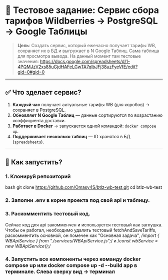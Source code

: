 # 🚀 Тестовое задание: Сервис сбора тарифов Wildberries → PostgreSQL → Google Таблицы

> **Цель**: Создать сервис, который ежечасно получает тарифы WB, сохраняет их в БД и выгружает в N Google Таблиц.
Сама таблица для просмотра вывода. На данный момент там тестовые значения: https://docs.google.com/spreadsheets/d/1-4PQMJzV2xs85uGjdHAFeLGwTA7qlbJFj38uzFyeVfE/edit?gid=0#gid=0

---

## ✅ Что зделает сервис?

1. **Каждый час** получает актуальные тарифы WB (для коробов) → сохраняет в PostgreSQL.
2. **Обновляет N Google Таблиц** — данные сортируются по возрастанию коэффициента доставки.
3. **Работает в Docker** → запускается одной командой: `docker compose up`.
4. **Поддерживает несколько таблиц** — ID хранятся в БД (`spreadsheets`).

---

## 🚀 Как запустить?

### 1. Клонируй репозиторий

bash
git clone https://github.com/Omasy4S/btlz-wb-test.git
cd btlz-wb-test

### 2. Заполни .env в корне проекта под свой api и таблицу.

### 3. Раскомментить тестовый код.

Сейчас код для api закомменчен и используется тестовый как заглушка. Чтобы он работал, необходимо удалить тестовый fetchAndSaveTariffs,
раскомментить основной, он помечен как "Основная задача", /*import { WBApiService } from "./services/WBApiService.js";*/ и /*const wbService = new WBApiService();*/

### 4. Запустить все компоненты через команду docker compose up или docker compose up -d --build app в терминале. Слева сверху вид -> терминал

